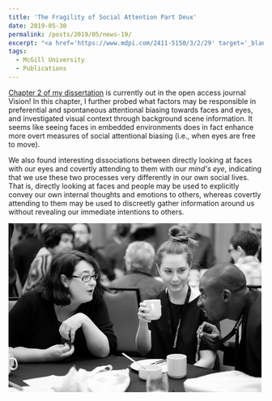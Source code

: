 ```yaml
---
title: 'The Fragility of Social Attention Part Deux'
date: 2019-05-30
permalink: /posts/2019/05/news-19/
excerpt: "<a href='https://www.mdpi.com/2411-5150/3/2/29' target='_blank'>Chapter 2 of my dissertation</a> is currently out in the open access journal Vision! In this chapter, I further probed what factors may be responsible in preferential and spontaneous attentional biasing towards faces and eyes, and investigated visual context through background scene information. It seems like seeing faces in embedded environments does in fact enhance more overt measures of social attentional biasing (i.e., when eyes are free to move).<br><br>We also found interesting dissociations between directly looking at faces with our eyes and covertly attending to them with our <i>mind's eye</i>, indicating that we use these two processes very differently in our own social lives. That is, directly looking at faces and people may be used to explicitly convey our own internal thoughts and emotions to others, whereas covertly attending to them may be used to discreetly gather information around us without revealing our immediate intentions to others.<br><br><img src='/images/posts/2019_05_paper.jpg'><br><br>"
tags:
  - McGill University
  - Publications
---
```


[Chapter 2 of my dissertation](https://www.mdpi.com/2411-5150/3/2/29) is currently out in the open access journal Vision! In this chapter, I further probed what factors may be responsible in preferential and spontaneous attentional biasing towards faces and eyes, and investigated visual context through background scene information. It seems like seeing faces in embedded environments does in fact enhance more overt measures of social attentional biasing (i.e., when eyes are free to move).

We also found interesting dissociations between directly looking at faces with our eyes and covertly attending to them with our _mind's eye_, indicating that we use these two processes very differently in our own social lives. That is, directly looking at faces and people may be used to explicitly convey our own internal thoughts and emotions to others, whereas covertly attending to them may be used to discreetly gather information around us without revealing our immediate intentions to others.

![internal](/images/posts/2019_05_paper.jpg)